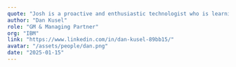```yaml
---
quote: "Josh is a proactive and enthusiastic technologist who is learning and quickly understanding the complexities of business.  He is an analytical thinking by breaking down complex problems and solving them in pieces.  Josh has proven time and again his persistence and dedication to his craft - often reaching out to me for mentoring and/or guidance - which I am thrilled to provide.  He has a clear vision and passion for where he wants to go and I have found him to be fully reliable and someone I can always count on!  I can’t wait to see him flourish in his post collegiate career!"
author: "Dan Kusel"
role: "GM & Managing Partner"
org: "IBM"
link: "https://www.linkedin.com/in/dan-kusel-89bb15/"
avatar: "/assets/people/dan.png"
date: "2025-01-15"
---
```

